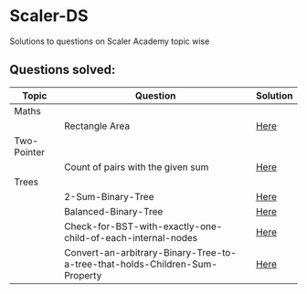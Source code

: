 # Scaler-DS
Solutions to questions on Scaler Academy topic wise

## Questions solved:

| Topic | Question | Solution |
| ----- | -------- | -------- |
| Maths |||
|| Rectangle Area | [Here]() |
| Two-Pointer|||
||  Count of pairs with the given sum | [Here]() |
| Trees |||
|| 2-Sum-Binary-Tree | [Here]() | 
|| Balanced-Binary-Tree | [Here]() | 
|| Check-for-BST-with-exactly-one-child-of-each-internal-nodes | [Here]() |
|| Convert-an-arbitrary-Binary-Tree-to-a-tree-that-holds-Children-Sum-Property | [Here]() || 
